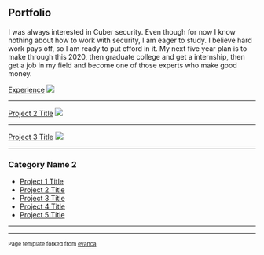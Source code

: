 ## Portfolio

I was always interested in Cuber security. Even though for now I know nothing about how to work with security, I am eager to study. I believe hard work pays off, so I am ready to put efford in it. My next five year plan is to make through this 2020, then graduate college and get a internship, then get a job in my field and become one of those experts who make good money. 



[Experience](/download)
<img src="Experience-Blog-1080x606.jpeg?raw=true"/>

---
[Project 2 Title](/pdf/sample_presentation.pdf)
<img src="images/dummy_thumbnail.jpg?raw=true"/>

---
[Project 3 Title](http://example.com/)
<img src="images/dummy_thumbnail.jpg?raw=true"/>

---

### Category Name 2

- [Project 1 Title](http://example.com/)
- [Project 2 Title](http://example.com/)
- [Project 3 Title](http://example.com/)
- [Project 4 Title](http://example.com/)
- [Project 5 Title](http://example.com/)

---




---
<p style="font-size:11px">Page template forked from <a href="https://github.com/evanca/quick-portfolio">evanca</a></p>
<!-- Remove above link if you don't want to attibute -->
